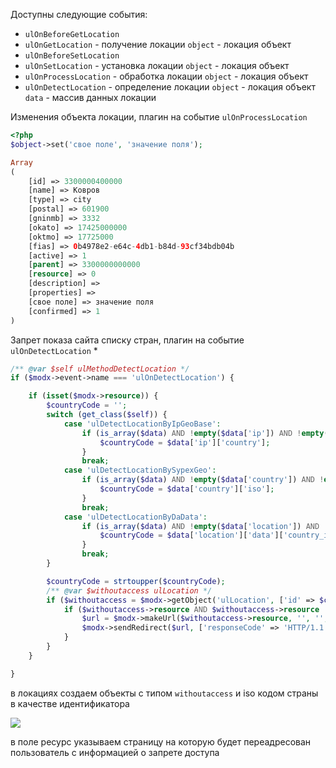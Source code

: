 Доступны следующие события:

* `ulOnBeforeGetLocation`
* `ulOnGetLocation` - получение локации
  `object` - локация объект
* `ulOnBeforeSetLocation`
* `ulOnSetLocation` - установка локации
   `object` - локация объект
* `ulOnProcessLocation` - обработка локации
   `object` - локация объект
* `ulOnDetectLocation` - определение локации
   `object` - локация объект
   `data` - массив данных локации


Изменения объекта локации, плагин на событие `ulOnProcessLocation`

```php
<?php
$object->set('свое поле', 'значение поля');

```

```php
Array
(
    [id] => 3300000400000
    [name] => Ковров
    [type] => city
    [postal] => 601900
    [gninmb] => 3332
    [okato] => 17425000000
    [oktmo] => 17725000
    [fias] => 0b4978e2-e64c-4db1-b84d-93cf34bdb04b
    [active] => 1
    [parent] => 3300000000000
    [resource] => 0
    [description] =>
    [properties] =>
    [свое поле] => значение поля
    [confirmed] => 1
)
```

Запрет показа сайта списку стран, плагин на событие `ulOnDetectLocation`
*
```php
/** @var $self ulMethodDetectLocation */
if ($modx->event->name === 'ulOnDetectLocation') {

    if (isset($modx->resource)) {
        $countryCode = '';
        switch (get_class($self)) {
            case 'ulDetectLocationByIpGeoBase':
                if (is_array($data) AND !empty($data['ip']) AND !empty($data['ip']['country'])) {
                    $countryCode = $data['ip']['country'];
                }
                break;
            case 'ulDetectLocationBySypexGeo':
                if (is_array($data) AND !empty($data['country']) AND !empty($data['country']['iso'])) {
                    $countryCode = $data['country']['iso'];
                }
                break;
            case 'ulDetectLocationByDaData':
                if (is_array($data) AND !empty($data['location']) AND !empty($data['location']['data'])) {
                    $countryCode = $data['location']['data']['country_iso_code'];
                }
                break;
        }

        $countryCode = strtoupper($countryCode);
        /** @var $withoutaccess ulLocation */
        if ($withoutaccess = $modx->getObject('ulLocation', ['id' => $countryCode, 'type' => 'withoutaccess', 'active' => true])) {
            if ($withoutaccess->resource AND $withoutaccess->resource != $modx->resource->id) {
                $url = $modx->makeUrl($withoutaccess->resource, '', '', 'full');
                $modx->sendRedirect($url, ['responseCode' => 'HTTP/1.1 403 Forbidden']);
            }
        }
    }

}
```

в локациях создаем объекты с типом `withoutaccess` и iso кодом страны в качестве идентификатора

[![](https://file.modx.pro/files/b/2/c/b2cee6a3ec445f55fe3076055b52d9aas.jpg)](https://file.modx.pro/files/b/2/c/b2cee6a3ec445f55fe3076055b52d9aa.jpg)

в поле ресурс указываем страницу на которую будет переадресован пользователь с информацией о запрете доступа
